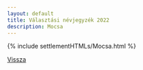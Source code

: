 ```yaml
---
layout: default
title: Választási névjegyzék 2022
description: Mocsa
---
```


{% include settlementHTMLs/Mocsa.html %}

[Vissza](./)